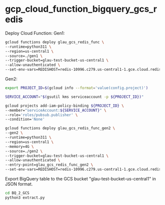 # gcp_cloud_function_bigquery_gcs_redis

Deploy Cloud Function:
Gen1:
```bash
gcloud functions deploy glau_gcs_redis_func \
--runtime=python311 \
--region=us-central1 \
--source=./gen1 \
--trigger-bucket=glau-test-bucket-us-central1 \
--allow-unauthenticated \
--set-env-vars=REDISHOST=redis-10996.c279.us-central1-1.gce.cloud.redislabs.com,REDISPORT=10996,REDISPASSWORD=xnurcS28JREs9S8HHemx2cKc1jLFi3ua
```
   
Gen2: 
```bash
export PROJECT_ID=$(gcloud info --format='value(config.project)')

SERVICE_ACCOUNT="$(gsutil kms serviceaccount -p ${PROJECT_ID})"

gcloud projects add-iam-policy-binding ${PROJECT_ID} \
--member="serviceAccount:${SERVICE_ACCOUNT}" \
--role='roles/pubsub.publisher' \
--condition='None'

gcloud functions deploy glau_gcs_redis_func_gen2 \
--gen2 \
--runtime=python311 \
--region=us-central1 \
--memory=4G \
--source=./gen2 \
--trigger-bucket=glau-test-bucket-us-central1 \
--allow-unauthenticated \
--entry-point=glau_gcs_redis_func_gen2 \
--set-env-vars=REDISHOST=redis-10996.c279.us-central1-1.gce.cloud.redislabs.com,REDISPORT=10996,REDISPASSWORD=xnurcS28JREs9S8HHemx2cKc1jLFi3ua
```

    
Export BigQuery table to the GCS bucket "glau-test-bucket-us-central1" in JSON format.
```bash
cd BQ_2_GCS
python3 extract.py
```    


